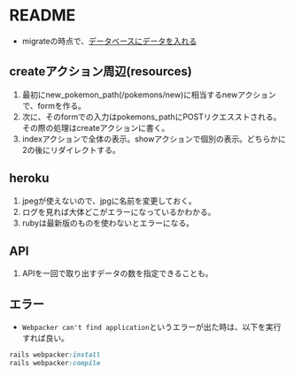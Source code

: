 # README
- migrateの時点で、[データベースにデータを入れる](https://qiita.com/mHadate/items/bc698ce5c126c932487e)

## createアクション周辺(resources)
1. 最初にnew_pokemon_path(/pokemons/new)に相当するnewアクションで、formを作る。
2. 次に、そのformでの入力はpokemons_pathにPOSTリクエスストされる。その際の処理はcreateアクションに書く。
3. indexアクションで全体の表示。showアクションで個別の表示。どちらかに2の後にリダイレクトする。

## heroku
1. jpegが使えないので、jpgに名前を変更しておく。
2. ログを見れば大体どこがエラーになっているかわかる。
3. rubyは最新版のものを使わないとエラーになる。

## API
1. APIを一回で取り出すデータの数を指定できることも。

## エラー
- `Webpacker can't find application`というエラーが出た時は、以下を実行すれば良い。
```ruby
rails webpacker:install
rails webpacker:compile
```